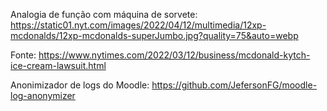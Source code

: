 Analogia de função com máquina de sorvete:
https://static01.nyt.com/images/2022/04/12/multimedia/12xp-mcdonalds/12xp-mcdonalds-superJumbo.jpg?quality=75&auto=webp

Fonte: https://www.nytimes.com/2022/03/12/business/mcdonald-kytch-ice-cream-lawsuit.html

Anonimizador de logs do Moodle: https://github.com/JefersonFG/moodle-log-anonymizer



